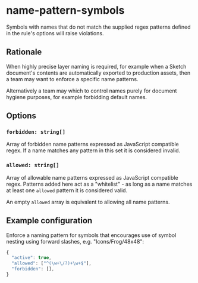 # name-pattern-symbols

Symbols with names that do not match the supplied regex patterns defined in the rule's options will
raise violations.

## Rationale

When highly precise layer naming is required, for example when a Sketch document's contents are
automatically exported to production assets, then a team may want to enforce a specific name
patterns.

Alternatively a team may which to control names purely for document hygiene purposes, for example
forbidding default names.

## Options

### `forbidden: string[]`

Array of forbidden name patterns expressed as JavaScript compatible regex. If a name matches any
pattern in this set it is considered invalid.

### `allowed: string[]`

Array of allowable name patterns expressed as JavaScript compatible regex. Patterns added here act
as a "whitelist" - as long as a name matches at least one `allowed` pattern it is considered valid.

An empty `allowed` array is equivalent to allowing all name patterns.

## Example configuration

Enforce a naming pattern for symbols that encourages use of symbol nesting using forward slashes,
e.g. "Icons/Frog/48x48":

```js
{
  "active": true,
  "allowed": ["^(\w+\/?)+\w+$"],
  "forbidden": [],
}
```
